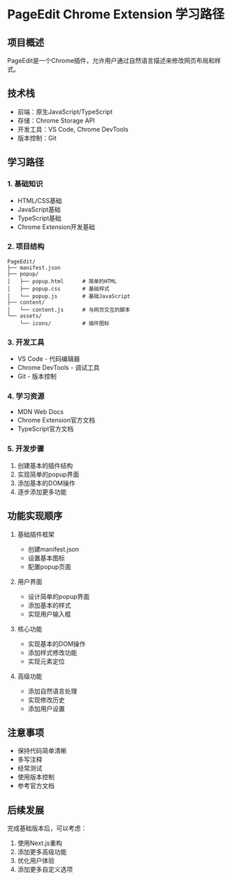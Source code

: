# PageEdit Chrome Extension 学习路径

## 项目概述
PageEdit是一个Chrome插件，允许用户通过自然语言描述来修改网页布局和样式。

## 技术栈
- 前端：原生JavaScript/TypeScript
- 存储：Chrome Storage API
- 开发工具：VS Code, Chrome DevTools
- 版本控制：Git

## 学习路径

### 1. 基础知识
- HTML/CSS基础
- JavaScript基础
- TypeScript基础
- Chrome Extension开发基础

### 2. 项目结构
```
PageEdit/
├── manifest.json
├── popup/
│   ├── popup.html      # 简单的HTML
│   ├── popup.css       # 基础样式
│   └── popup.js        # 基础JavaScript
├── content/
│   └── content.js      # 与网页交互的脚本
└── assets/
    └── icons/          # 插件图标
```

### 3. 开发工具
- VS Code - 代码编辑器
- Chrome DevTools - 调试工具
- Git - 版本控制

### 4. 学习资源
- MDN Web Docs
- Chrome Extension官方文档
- TypeScript官方文档

### 5. 开发步骤
1. 创建基本的插件结构
2. 实现简单的popup界面
3. 添加基本的DOM操作
4. 逐步添加更多功能

## 功能实现顺序
1. 基础插件框架
   - 创建manifest.json
   - 设置基本图标
   - 配置popup页面

2. 用户界面
   - 设计简单的popup界面
   - 添加基本的样式
   - 实现用户输入框

3. 核心功能
   - 实现基本的DOM操作
   - 添加样式修改功能
   - 实现元素定位

4. 高级功能
   - 添加自然语言处理
   - 实现修改历史
   - 添加用户设置

## 注意事项
- 保持代码简单清晰
- 多写注释
- 经常测试
- 使用版本控制
- 参考官方文档

## 后续发展
完成基础版本后，可以考虑：
1. 使用Next.js重构
2. 添加更多高级功能
3. 优化用户体验
4. 添加更多自定义选项 